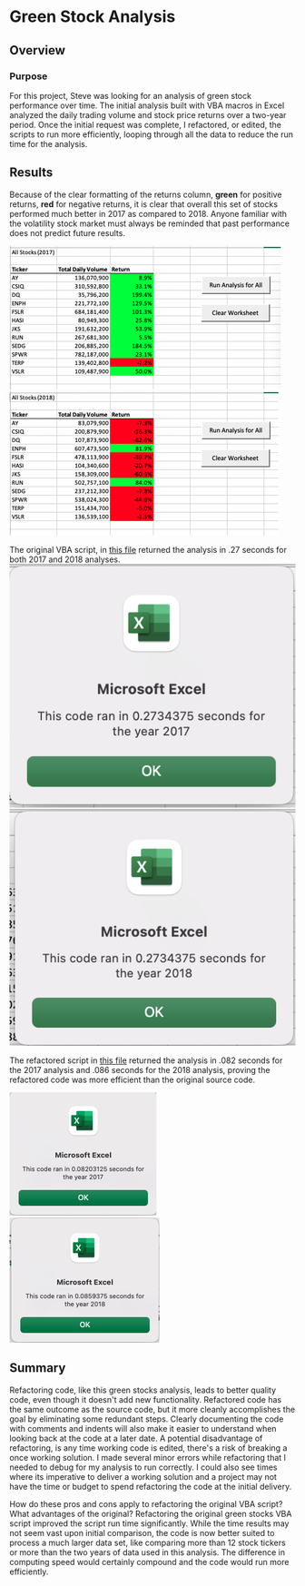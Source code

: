 # Green Stock Analysis
## Overview
### Purpose
For this project, Steve was looking for an analysis of green stock performance over time. The initial analysis built with VBA macros in Excel analyzed the daily trading volume and stock price returns over a two-year period. Once the initial request was complete, I refactored, or edited, the scripts to run more efficiently, looping through all the data to reduce the run time for the analysis.

## Results
Because of the clear formatting of the returns column, **green** for positive returns, **red** for negative returns, it is clear that overall this set of stocks performed much better in 2017 as compared to 2018. Anyone familiar with the volatility stock market must always be reminded that past performance does not predict future results.

![Stock Performance 2017](Resources/Results_2017.png)
![Stock Performance 2018](Resources/Results_2018.png)

The original VBA script, in [this file](green_stocks.xlsm) returned the analysis in .27 seconds for both 2017 and 2018 analyses. 
![Original 2017 Timestamp](Resources/Original_Script_2017.png)
![Original 2018 Timestamp](Resources/Original_Script_2018.png)

The refactored script in [this file](VBA_Challenge.xlsm) returned the analysis in .082 seconds for the 2017 analysis and .086 seconds for the 2018 analysis, proving the refactored code was more efficient than the original source code.  

![Refactored_2017](Resources/VBA_Challenge_2017.png)
![Refactored_2018](Resources/VBA_Challenge_2018.png)



## Summary
Refactoring code, like this green stocks analysis, leads to better quality code, even though it doesn't add new functionality. Refactored code has the same outcome as the source code, but it more cleanly accomplishes the goal by eliminating some redundant steps. Clearly documenting the code with comments and indents will also make it easier to understand when looking back at the code at a later date. A potential disadvantage of refactoring, is any time working code is edited, there's a risk of breaking a once working solution. I made several minor errors while refactoring that I needed to debug for my analysis to run correctly. I could also see times where its imperative to deliver a working solution and a project may not have the time or budget to spend refactoring the code at the initial delivery.

How do these pros and cons apply to refactoring the original VBA script? What advantages of the original? 
Refactoring the original green stocks VBA script improved the script run time significantly. While the time results may not seem vast upon initial comparison, the code is now better suited to process a much larger data set, like comparing more than 12 stock tickers or more than the two years of data used in this analysis. The difference in computing speed would certainly compound and the code would run more efficiently. 
